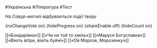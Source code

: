 #Українська #Література #Тест

*На Савур-могилі відбуваються події твору*

{noChangeVote on}
{hideProgress on}
{shareEnable off}
{hideCount on}

[[«Бондарівна»]]
[[«Чи не той то хміль»]]
[[«Маруся Богуславка»]]
[[«Віють вітри, віють буйні»]]
[[«Ой Морозе, Морозенку»]]
